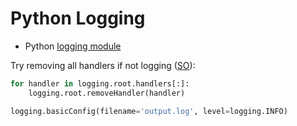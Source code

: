 # Python Logging

* Python [logging module](https://docs.python.org/3/library/logging.html)

Try removing all handlers if not logging ([SO](https://stackoverflow.com/a/51843943/125246)):

```python
for handler in logging.root.handlers[:]:
    logging.root.removeHandler(handler)

logging.basicConfig(filename='output.log', level=logging.INFO)
```